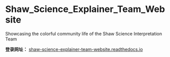 # Shaw_Science_Explainer_Team_Website
Showcasing the colorful community life of the Shaw Science Interpretation Team

**登录网址：** [shaw-science-explainer-team-website.readthedocs.io](http://shaw-science-explainer-team-website.readthedocs.io/)

